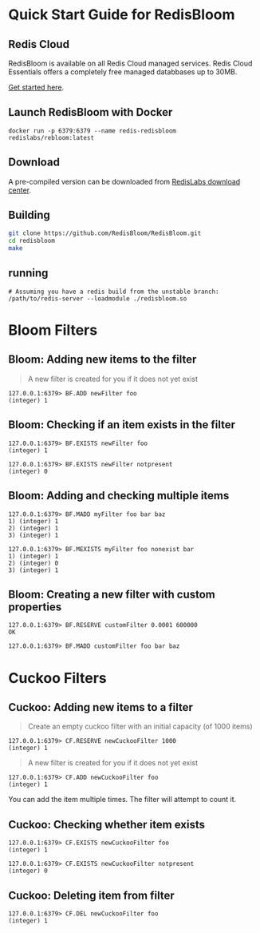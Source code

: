 
# Quick Start Guide for RedisBloom

## Redis Cloud

RedisBloom is available on all Redis Cloud managed services.  Redis Cloud Essentials offers a completely free managed databbases up to 30MB.

[Get started here](https://redislabs.com/redis-enterprise-cloud/).

## Launch RedisBloom with Docker
```
docker run -p 6379:6379 --name redis-redisbloom redislabs/rebloom:latest
```

## Download

A pre-compiled version can be downloaded from [RedisLabs download center](https://redislabs.com/download-center/modules/).

## Building

```sh
git clone https://github.com/RedisBloom/RedisBloom.git
cd redisbloom
make
```
## running

```
# Assuming you have a redis build from the unstable branch:
/path/to/redis-server --loadmodule ./redisbloom.so
```

# Bloom Filters

## Bloom: Adding new items to the filter

> A new filter is created for you if it does not yet exist

```
127.0.0.1:6379> BF.ADD newFilter foo
(integer) 1
```

## Bloom: Checking if an item exists in the filter

```
127.0.0.1:6379> BF.EXISTS newFilter foo
(integer) 1
```

```
127.0.0.1:6379> BF.EXISTS newFilter notpresent
(integer) 0
```

## Bloom: Adding and checking multiple items

```
127.0.0.1:6379> BF.MADD myFilter foo bar baz
1) (integer) 1
2) (integer) 1
3) (integer) 1
```

```
127.0.0.1:6379> BF.MEXISTS myFilter foo nonexist bar
1) (integer) 1
2) (integer) 0
3) (integer) 1
```

## Bloom: Creating a new filter with custom properties

```
127.0.0.1:6379> BF.RESERVE customFilter 0.0001 600000
OK
```

```
127.0.0.1:6379> BF.MADD customFilter foo bar baz
```

# Cuckoo Filters

## Cuckoo: Adding new items to a filter


> Create an empty cuckoo filter with an initial capacity (of 1000 items)

```
127.0.0.1:6379> CF.RESERVE newCuckooFilter 1000
(integer) 1
```

> A new filter is created for you if it does not yet exist

```
127.0.0.1:6379> CF.ADD newCuckooFilter foo
(integer) 1
```

You can add the item multiple times. The filter will attempt to count it.

## Cuckoo: Checking whether item exists

```
127.0.0.1:6379> CF.EXISTS newCuckooFilter foo
(integer) 1
```

```
127.0.0.1:6379> CF.EXISTS newCuckooFilter notpresent
(integer) 0
```

## Cuckoo: Deleting item from filter

```
127.0.0.1:6379> CF.DEL newCuckooFilter foo
(integer) 1
```
